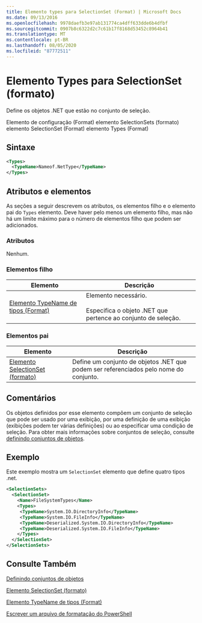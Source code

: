 ```yaml
---
title: Elemento types para SelectionSet (Format) | Microsoft Docs
ms.date: 09/13/2016
ms.openlocfilehash: 9978daefb3e97ab131774ca4dff633dde6b4dfbf
ms.sourcegitcommit: 0907b8c6322d2c7c61b17f8168d53452c8964b41
ms.translationtype: MT
ms.contentlocale: pt-BR
ms.lasthandoff: 08/05/2020
ms.locfileid: "87772511"
---
```

# <a name="types-element-for-selectionset-format"></a>Elemento Types para SelectionSet (formato)

Define os objetos .NET que estão no conjunto de seleção.

Elemento de configuração (Format) elemento SelectionSets (formato) elemento SelectionSet (Format) elemento Types (Format)

## <a name="syntax"></a>Sintaxe

```xml
<Types>
  <TypeName>Nameof.NetType</TypeName>
</Types>

```

## <a name="attributes-and-elements"></a>Atributos e elementos

As seções a seguir descrevem os atributos, os elementos filho e o elemento pai do `Types` elemento. Deve haver pelo menos um elemento filho, mas não há um limite máximo para o número de elementos filho que podem ser adicionados.

### <a name="attributes"></a>Atributos

Nenhum.

### <a name="child-elements"></a>Elementos filho

|Elemento|Descrição|
|-------------|-----------------|
|[Elemento TypeName de tipos (Format)](./typename-element-for-types-format.md)|Elemento necessário.<br /><br /> Especifica o objeto .NET que pertence ao conjunto de seleção.|

### <a name="parent-elements"></a>Elementos pai

|Elemento|Descrição|
|-------------|-----------------|
|[Elemento SelectionSet (formato)](./selectionset-element-format.md)|Define um conjunto de objetos .NET que podem ser referenciados pelo nome do conjunto.|

## <a name="remarks"></a>Comentários

Os objetos definidos por esse elemento compõem um conjunto de seleção que pode ser usado por uma exibição, por uma definição de uma exibição (exibições podem ter várias definições) ou ao especificar uma condição de seleção.  Para obter mais informações sobre conjuntos de seleção, consulte [definindo conjuntos de objetos](./defining-selection-sets.md).

## <a name="example"></a>Exemplo

Este exemplo mostra um `SelectionSet` elemento que define quatro tipos .net.

```xml
<SelectionSets>
  <SelectionSet>
    <Name>FileSystemTypes</Name>
    <Types>
     <TypeName>System.IO.DirectoryInfo</TypeName>
     <TypeName>System.IO.FileInfo</TypeName>
     <TypeName>Deserialized.System.IO.DirectoryInfo</TypeName>
     <TypeName>Deserialized.System.IO.FileInfo</TypeName>
    </Types>
  </SelectionSet>
</SelectionSets>
```

## <a name="see-also"></a>Consulte Também

[Definindo conjuntos de objetos](./defining-selection-sets.md)

[Elemento SelectionSet (formato)](./selectionset-element-format.md)

[Elemento TypeName de tipos (Format)](./typename-element-for-types-format.md)

[Escrever um arquivo de formatação do PowerShell](./writing-a-powershell-formatting-file.md)
